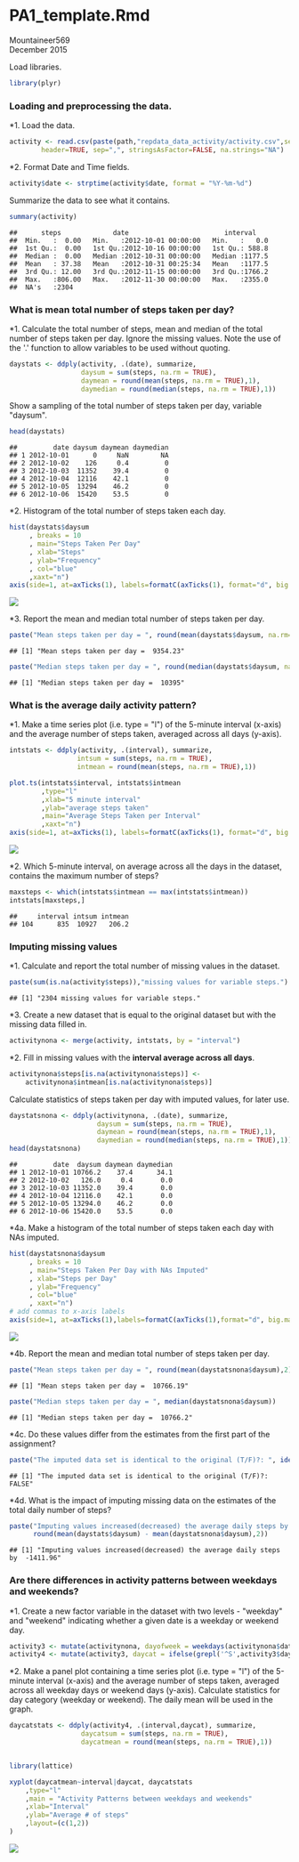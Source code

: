 # PA1_template.Rmd
Mountaineer569  
December 2015  

Load libraries.

```r
library(plyr)
```

### Loading and preprocessing the data.


*1. Load the data.

```r
activity <- read.csv(paste(path,"repdata_data_activity/activity.csv",sep = "/"),
        header=TRUE, sep=",", stringsAsFactor=FALSE, na.strings="NA")
```

*2. Format Date and Time fields.

```r
activity$date <- strptime(activity$date, format = "%Y-%m-%d")
```

Summarize the data to see what it contains.

```r
summary(activity)
```

```
##      steps             date                        interval     
##  Min.   :  0.00   Min.   :2012-10-01 00:00:00   Min.   :   0.0  
##  1st Qu.:  0.00   1st Qu.:2012-10-16 00:00:00   1st Qu.: 588.8  
##  Median :  0.00   Median :2012-10-31 00:00:00   Median :1177.5  
##  Mean   : 37.38   Mean   :2012-10-31 00:25:34   Mean   :1177.5  
##  3rd Qu.: 12.00   3rd Qu.:2012-11-15 00:00:00   3rd Qu.:1766.2  
##  Max.   :806.00   Max.   :2012-11-30 00:00:00   Max.   :2355.0  
##  NA's   :2304
```

### What is mean total number of steps taken per day?
*1. Calculate the total number of steps, mean and median of the total number of steps taken per day. Ignore the missing values. Note the use of the '.' function to allow variables to be used without quoting.

```r
daystats <- ddply(activity, .(date), summarize, 
                  daysum = sum(steps, na.rm = TRUE),
                  daymean = round(mean(steps, na.rm = TRUE),1),
                  daymedian = round(median(steps, na.rm = TRUE),1))
```
Show a sampling of the total number of steps taken per day, variable "daysum".

```r
head(daystats)
```

```
##         date daysum daymean daymedian
## 1 2012-10-01      0     NaN        NA
## 2 2012-10-02    126     0.4         0
## 3 2012-10-03  11352    39.4         0
## 4 2012-10-04  12116    42.1         0
## 5 2012-10-05  13294    46.2         0
## 6 2012-10-06  15420    53.5         0
```

*2. Histogram of the total number of steps taken each day.

```r
hist(daystats$daysum 
     , breaks = 10 
     , main="Steps Taken Per Day"
     , xlab="Steps"
     , ylab="Frequency"
     , col="blue"
     ,xaxt="n")
axis(side=1, at=axTicks(1), labels=formatC(axTicks(1), format="d", big.mark=',')) #add commas to x-axis
```

![](PA1_template_files/figure-html/unnamed-chunk-8-1.png) 

*3. Report the mean and median total number of steps taken per day.

```r
paste("Mean steps taken per day = ", round(mean(daystats$daysum, na.rm=TRUE),2))
```

```
## [1] "Mean steps taken per day =  9354.23"
```

```r
paste("Median steps taken per day = ", round(median(daystats$daysum, na.rm=TRUE),2))
```

```
## [1] "Median steps taken per day =  10395"
```

### What is the average daily activity pattern?
*1. Make a time series plot (i.e. type = "l") of the 5-minute interval (x-axis) and 
the average number of steps taken, averaged across all days (y-axis).

```r
intstats <- ddply(activity, .(interval), summarize, 
                 intsum = sum(steps, na.rm = TRUE),
                 intmean = round(mean(steps, na.rm = TRUE),1))
```

```r
plot.ts(intstats$interval, intstats$intmean 
        ,type="l" 
        ,xlab="5 minute interval" 
        ,ylab="average steps taken"
        ,main="Average Steps Taken per Interval"
        ,xaxt="n")
axis(side=1, at=axTicks(1), labels=formatC(axTicks(1), format="d", big.mark=',')) #add commas to x-axis
```

![](PA1_template_files/figure-html/unnamed-chunk-11-1.png) 

*2. Which 5-minute interval, on average across all the days in the dataset, 
contains the maximum number of steps?

```r
maxsteps <- which(intstats$intmean == max(intstats$intmean))
intstats[maxsteps,]
```

```
##     interval intsum intmean
## 104      835  10927   206.2
```

### Imputing missing values
*1. Calculate and report the total number of missing values in the dataset.

```r
paste(sum(is.na(activity$steps)),"missing values for variable steps.")
```

```
## [1] "2304 missing values for variable steps."
```

*3. Create a new dataset that is equal to the original dataset but with the missing data filled in.  

```r
activitynona <- merge(activity, intstats, by = "interval")
```
*2. Fill in missing values with the __interval average across all days__.

```r
activitynona$steps[is.na(activitynona$steps)] <-  
    activitynona$intmean[is.na(activitynona$steps)]
```

Calculate statistics of steps taken per day with imputed values, for later use.

```r
daystatsnona <- ddply(activitynona, .(date), summarize, 
                      daysum = sum(steps, na.rm = TRUE),
                      daymean = round(mean(steps, na.rm = TRUE),1),
                      daymedian = round(median(steps, na.rm = TRUE),1))
head(daystatsnona)
```

```
##         date  daysum daymean daymedian
## 1 2012-10-01 10766.2    37.4      34.1
## 2 2012-10-02   126.0     0.4       0.0
## 3 2012-10-03 11352.0    39.4       0.0
## 4 2012-10-04 12116.0    42.1       0.0
## 5 2012-10-05 13294.0    46.2       0.0
## 6 2012-10-06 15420.0    53.5       0.0
```

*4a. Make a histogram of the total number of steps taken each day with NAs imputed.

```r
hist(daystatsnona$daysum
     , breaks = 10
     , main="Steps Taken Per Day with NAs Imputed"
     , xlab="Steps per Day"
     , ylab="Frequency"
     , col="blue"
     , xaxt="n")
# add commas to x-axis labels
axis(side=1, at=axTicks(1),labels=formatC(axTicks(1),format="d", big.mark=",")) 
```

![](PA1_template_files/figure-html/unnamed-chunk-17-1.png) 

*4b. Report the mean and median total number of steps taken per day.

```r
paste("Mean steps taken per day = ", round(mean(daystatsnona$daysum),2))
```

```
## [1] "Mean steps taken per day =  10766.19"
```

```r
paste("Median steps taken per day = ", median(daystatsnona$daysum))
```

```
## [1] "Median steps taken per day =  10766.2"
```
*4c. Do these values differ from the estimates from the first part of the assignment?

```r
paste("The imputed data set is identical to the original (T/F)?: ", identical(daystats, daystatsnona))
```

```
## [1] "The imputed data set is identical to the original (T/F)?:  FALSE"
```
*4d. What is the impact of imputing missing data on the estimates of the total daily number of steps?

```r
paste("Imputing values increased(decreased) the average daily steps by ",
      round(mean(daystats$daysum) - mean(daystatsnona$daysum),2))
```

```
## [1] "Imputing values increased(decreased) the average daily steps by  -1411.96"
```

### Are there differences in activity patterns between weekdays and weekends?
*1. Create a new factor variable in the dataset with two levels - 
"weekday" and "weekend" indicating whether a given date is a weekday or weekend day.

```r
activity3 <- mutate(activitynona, dayofweek = weekdays(activitynona$date))
activity4 <- mutate(activity3, daycat = ifelse(grepl('^S',activity3$dayofweek)==TRUE,"weekend","weekday"))
```

*2. Make a panel plot containing a time series plot (i.e. type = "l") of the 5-minute interval
(x-axis) and the average number of steps taken, averaged across all weekday days 
or weekend days (y-axis).
Calculate statistics for day category (weekday or weekend). The daily mean will be used in the graph.

```r
daycatstats <- ddply(activity4, .(interval,daycat), summarize, 
                  daycatsum = sum(steps, na.rm = TRUE),
                  daycatmean = round(mean(steps, na.rm = TRUE),1))


library(lattice)
```

```r
xyplot(daycatmean~interval|daycat, daycatstats
    ,type="l"
    ,main = "Activity Patterns between weekdays and weekends"
    ,xlab="Interval" 
    ,ylab="Average # of steps"
    ,layout=(c(1,2))
)
```

![](PA1_template_files/figure-html/unnamed-chunk-23-1.png) 
